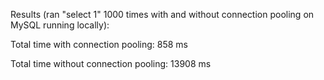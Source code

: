 Results (ran "select 1" 1000 times with and without connection pooling on MySQL running locally):

Total time with connection pooling: 858 ms

Total time without connection pooling: 13908 ms
